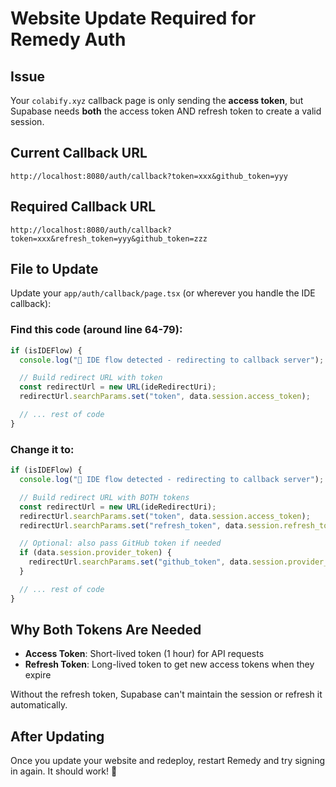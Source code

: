 # Website Update Required for Remedy Auth

## Issue

Your `colabify.xyz` callback page is only sending the **access token**, but Supabase needs **both** the access token AND refresh token to create a valid session.

## Current Callback URL

```
http://localhost:8080/auth/callback?token=xxx&github_token=yyy
```

## Required Callback URL

```
http://localhost:8080/auth/callback?token=xxx&refresh_token=yyy&github_token=zzz
```

## File to Update

Update your `app/auth/callback/page.tsx` (or wherever you handle the IDE callback):

### Find this code (around line 64-79):

```typescript
if (isIDEFlow) {
  console.log("🔄 IDE flow detected - redirecting to callback server");

  // Build redirect URL with token
  const redirectUrl = new URL(ideRedirectUri);
  redirectUrl.searchParams.set("token", data.session.access_token);

  // ... rest of code
}
```

### Change it to:

```typescript
if (isIDEFlow) {
  console.log("🔄 IDE flow detected - redirecting to callback server");

  // Build redirect URL with BOTH tokens
  const redirectUrl = new URL(ideRedirectUri);
  redirectUrl.searchParams.set("token", data.session.access_token);
  redirectUrl.searchParams.set("refresh_token", data.session.refresh_token); // ADD THIS LINE

  // Optional: also pass GitHub token if needed
  if (data.session.provider_token) {
    redirectUrl.searchParams.set("github_token", data.session.provider_token);
  }

  // ... rest of code
}
```

## Why Both Tokens Are Needed

- **Access Token**: Short-lived token (1 hour) for API requests
- **Refresh Token**: Long-lived token to get new access tokens when they expire

Without the refresh token, Supabase can't maintain the session or refresh it automatically.

## After Updating

Once you update your website and redeploy, restart Remedy and try signing in again. It should work! 🚀
